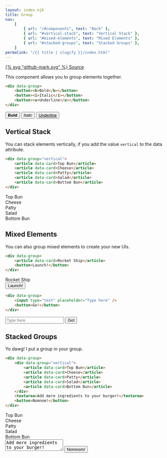 ```yaml
---
layout: index.njk
title: Group
nav:
    [
        { url: "/#components", text: "Back" },
        { url: "#vertical-stack", text: "Vertical Stack" },
        { url: "#mixed-elements", text: "Mixed Elements" },
        { url: "#stacked-groups", text: "Stacked Groups" },
    ]
permalink: "/{{ title | slugify }}/index.html"
---
```


<a href="https://github.com/iamschulz/ssstyles/blob/main/css/group.css" data-button>{% svg "github-mark.svg" %} Source</a>

This component allows you to group elements together.

```html
<div data-group>
	<button><b>Bold</b></button>
	<button><i>Italic</i></button>
	<button><u>Underline</u></button>
</div>
```

<div data-group>
    <button><b>Bold</b></button>
    <button><i>Italic</i></button>
    <button><u>Underline</u></button>
</div>

## Vertical Stack

You can stack elements vertically, if you add the value `vertical` to the data attribute.

<style>
    [data-card] {
        background: var(--col-bg3);
    }
</style>

```html
<div data-group="vertical">
	<article data-card>Top Bun</article>
	<article data-card>Cheese</article>
	<article data-card>Patty</article>
	<article data-card>Salad</article>
	<article data-card>Bottom Bun</article>
</div>
```

<div data-group="vertical">
    <article data-card>Top Bun</article>
    <article data-card>Cheese</article>
    <article data-card>Patty</article>
    <article data-card>Salad</article>
    <article data-card>Bottom Bun</article>
</div>

## Mixed Elements

You can also group mixed elements to create your new UIs.

```html
<div data-group>
	<article data-card>Rocket Ship</article>
	<button>Launch!</button>
</div>
```

<div data-group>
    <article data-card>Rocket Ship</article>
    <button>Launch!</button>
</div>

```html
<div data-group>
	<input type="text" placeholder="Type here" />
	<button>Go!</button>
</div>
```

<div data-group>
    <input type="text" placeholder="Type here">
    <button>Go!</button>
</div>

## Stacked Groups

Yo dawg! I put a group in your group.

```html
<div data-group>
	<div data-group="vertical">
		<article data-card>Top Bun</article>
		<article data-card>Cheese</article>
		<article data-card>Patty</article>
		<article data-card>Salad</article>
		<article data-card>Bottom Bun</article>
	</div>
	<textarea>Add more ingredients to your burger!</textarea>
	<button>Nomnom!</button>
</div>
```

<div data-group>
    <div data-group="vertical">
        <article data-card>Top Bun</article>
        <article data-card>Cheese</article>
        <article data-card>Patty</article>
        <article data-card>Salad</article>
        <article data-card>Bottom Bun</article>
    </div>
    <textarea>Add more ingredients to your burger!</textarea>
    <button>Nomnom!</button>
</div>
